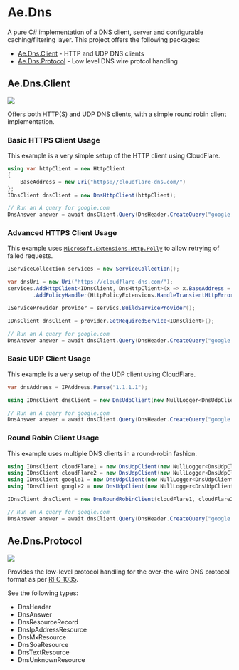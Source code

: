 # Ae.Dns
A pure C# implementation of a DNS client, server and configurable caching/filtering layer. This project offers the following packages:
* [Ae.Dns.Client](#aednsclient) - HTTP and UDP DNS clients
* [Ae.Dns.Protocol](#aednsprotocol) - Low level DNS wire protcol handling

## Ae.Dns.Client
[![](https://img.shields.io/nuget/v/Ae.Dns.Client)](https://www.nuget.org/packages/Ae.Dns.Client/)

Offers both HTTP(S) and UDP DNS clients, with a simple round robin client implementation.
### Basic HTTPS Client Usage
This example is a very simple setup of the HTTP client using CloudFlare.
```csharp
using var httpClient = new HttpClient
{
    BaseAddress = new Uri("https://cloudflare-dns.com/")
};
IDnsClient dnsClient = new DnsHttpClient(httpClient);

// Run an A query for google.com
DnsAnswer answer = await dnsClient.Query(DnsHeader.CreateQuery("google.com"));
```
### Advanced HTTPS Client Usage
This example uses [`Microsoft.Extensions.Http.Polly`](https://www.nuget.org/packages/Microsoft.Extensions.Http.Polly/) to allow retrying of failed requests.
```csharp
IServiceCollection services = new ServiceCollection();

var dnsUri = new Uri("https://cloudflare-dns.com/");
services.AddHttpClient<IDnsClient, DnsHttpClient>(x => x.BaseAddress = dnsUri)
        .AddPolicyHandler(HttpPolicyExtensions.HandleTransientHttpError());

IServiceProvider provider = servics.BuildServiceProvider();

IDnsClient dnsClient = provider.GetRequiredService<IDnsClient>();

// Run an A query for google.com
DnsAnswer answer = await dnsClient.Query(DnsHeader.CreateQuery("google.com"));
```
### Basic UDP Client Usage
This example is a very setup of the UDP client using CloudFlare.
```csharp
var dnsAddress = IPAddress.Parse("1.1.1.1");

using IDnsClient dnsClient = new DnsUdpClient(new NullLogger<DnsUdpClient>(), dnsAddress);

// Run an A query for google.com
DnsAnswer answer = await dnsClient.Query(DnsHeader.CreateQuery("google.com"));
```

### Round Robin Client Usage
This example uses multiple DNS clients in a round-robin fashion.

```csharp
using IDnsClient cloudFlare1 = new DnsUdpClient(new NullLogger<DnsUdpClient>(), IPAddress.Parse("1.1.1.1"));
using IDnsClient cloudFlare2 = new DnsUdpClient(new NullLogger<DnsUdpClient>(), IPAddress.Parse("1.0.0.1"));
using IDnsClient google1 = new DnsUdpClient(new NullLogger<DnsUdpClient>(), IPAddress.Parse("8.8.8.8"));
using IDnsClient google2 = new DnsUdpClient(new NullLogger<DnsUdpClient>(), IPAddress.Parse("8.8.4.4"));

IDnsClient dnsClient = new DnsRoundRobinClient(cloudFlare1, cloudFlare2, google1, google2);

// Run an A query for google.com
DnsAnswer answer = await dnsClient.Query(DnsHeader.CreateQuery("google.com"));
```

## Ae.Dns.Protocol
[![](https://img.shields.io/nuget/v/Ae.Dns.Protocol)](https://www.nuget.org/packages/Ae.Dns.Protocol/)

Provides the low-level protocol handling for the over-the-wire DNS protocol format as per [RFC 1035](https://tools.ietf.org/html/rfc1035).

See the following types:
* DnsHeader
* DnsAnswer
* DnsResourceRecord
* DnsIpAddressResource
* DnsMxResource
* DnsSoaResource
* DnsTextResource
* DnsUnknownResource